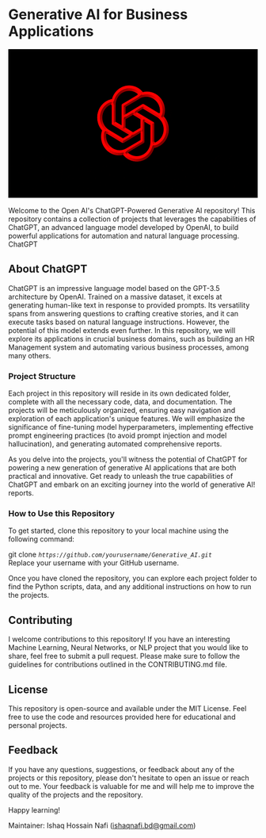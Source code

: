 # Generative AI for Business Applications
<p align="center">
  <img src="https://github.com/Moh-Nafi/Moh-Nafi/blob/main/assets/openai.gif" alt="Image" width="550" height="300">
</p>

Welcome to the Open AI's ChatGPT-Powered Generative AI repository! This repository contains a collection of projects that leverages the capabilities of ChatGPT, an advanced language model developed by OpenAI, to build powerful applications for automation and natural language processing.
ChatGPT

## About ChatGPT <br/>
ChatGPT is an impressive language model based on the GPT-3.5 architecture by OpenAI. Trained on a massive dataset, it excels at generating human-like text in response to provided prompts. Its versatility spans from answering questions to crafting creative stories, and it can execute tasks based on natural language instructions. However, the potential of this model extends even further. In this repository, we will explore its applications in crucial business domains, such as building an HR Management system and automating various business processes, among many others.

### Project Structure <br/>
Each project in this repository will reside in its own dedicated folder, complete with all the necessary code, data, and documentation. The projects will be meticulously organized, ensuring easy navigation and exploration of each application's unique features. We will emphasize the significance of fine-tuning model hyperparameters, implementing effective prompt engineering practices (to avoid prompt injection and model hallucination), and generating automated comprehensive reports.

As you delve into the projects, you'll witness the potential of ChatGPT for powering a new generation of generative AI applications that are both practical and innovative. Get ready to unleash the true capabilities of ChatGPT and embark on an exciting journey into the world of generative AI! reports.

### How to Use this Repository <br/>
To get started, clone this repository to your local machine using the following command:

git clone *`https://github.com/yourusername/Generative_AI.git`* <br/>Replace your username with your GitHub username.

Once you have cloned the repository, you can explore each project folder to find the Python scripts, data, and any additional instructions on how to run the projects.

## Contributing <br/>
I welcome contributions to this repository! If you have an interesting Machine Learning, Neural Networks, or NLP project that you would like to share, feel free to submit a pull request. Please make sure to follow the guidelines for contributions outlined in the CONTRIBUTING.md file.

## License <br/>
This repository is open-source and available under the MIT License. Feel free to use the code and resources provided here for educational and personal projects.

## Feedback <br/>
If you have any questions, suggestions, or feedback about any of the projects or this repository, please don't hesitate to open an issue or reach out to me. Your feedback is valuable for me and will help me to improve the quality of the projects and the repository.


Happy learning!


Maintainer: Ishaq Hossain Nafi (ishaqnafi.bd@gmail.com)
